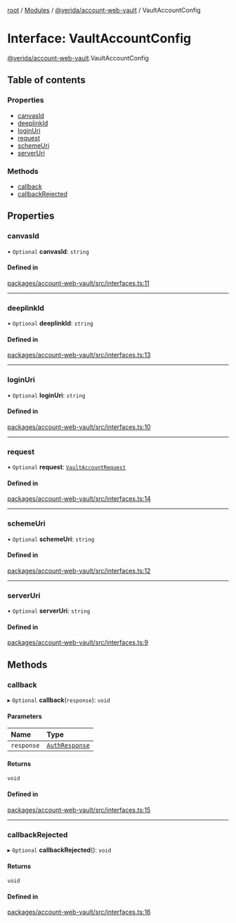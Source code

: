 [root](../README.md) / [Modules](../modules.md) / [@verida/account-web-vault](../modules/verida_account_web_vault.md) / VaultAccountConfig

# Interface: VaultAccountConfig

[@verida/account-web-vault](../modules/verida_account_web_vault.md).VaultAccountConfig

## Table of contents

### Properties

- [canvasId](verida_account_web_vault.VaultAccountConfig.md#canvasid)
- [deeplinkId](verida_account_web_vault.VaultAccountConfig.md#deeplinkid)
- [loginUri](verida_account_web_vault.VaultAccountConfig.md#loginuri)
- [request](verida_account_web_vault.VaultAccountConfig.md#request)
- [schemeUri](verida_account_web_vault.VaultAccountConfig.md#schemeuri)
- [serverUri](verida_account_web_vault.VaultAccountConfig.md#serveruri)

### Methods

- [callback](verida_account_web_vault.VaultAccountConfig.md#callback)
- [callbackRejected](verida_account_web_vault.VaultAccountConfig.md#callbackrejected)

## Properties

### canvasId

• `Optional` **canvasId**: `string`

#### Defined in

[packages/account-web-vault/src/interfaces.ts:11](https://github.com/verida/verida-js/blob/c03b336/packages/account-web-vault/src/interfaces.ts#L11)

___

### deeplinkId

• `Optional` **deeplinkId**: `string`

#### Defined in

[packages/account-web-vault/src/interfaces.ts:13](https://github.com/verida/verida-js/blob/c03b336/packages/account-web-vault/src/interfaces.ts#L13)

___

### loginUri

• `Optional` **loginUri**: `string`

#### Defined in

[packages/account-web-vault/src/interfaces.ts:10](https://github.com/verida/verida-js/blob/c03b336/packages/account-web-vault/src/interfaces.ts#L10)

___

### request

• `Optional` **request**: [`VaultAccountRequest`](verida_account_web_vault._internal_.VaultAccountRequest.md)

#### Defined in

[packages/account-web-vault/src/interfaces.ts:14](https://github.com/verida/verida-js/blob/c03b336/packages/account-web-vault/src/interfaces.ts#L14)

___

### schemeUri

• `Optional` **schemeUri**: `string`

#### Defined in

[packages/account-web-vault/src/interfaces.ts:12](https://github.com/verida/verida-js/blob/c03b336/packages/account-web-vault/src/interfaces.ts#L12)

___

### serverUri

• `Optional` **serverUri**: `string`

#### Defined in

[packages/account-web-vault/src/interfaces.ts:9](https://github.com/verida/verida-js/blob/c03b336/packages/account-web-vault/src/interfaces.ts#L9)

## Methods

### callback

▸ `Optional` **callback**(`response`): `void`

#### Parameters

| Name | Type |
| :------ | :------ |
| `response` | [`AuthResponse`](verida_account_web_vault._internal_.AuthResponse.md) |

#### Returns

`void`

#### Defined in

[packages/account-web-vault/src/interfaces.ts:15](https://github.com/verida/verida-js/blob/c03b336/packages/account-web-vault/src/interfaces.ts#L15)

___

### callbackRejected

▸ `Optional` **callbackRejected**(): `void`

#### Returns

`void`

#### Defined in

[packages/account-web-vault/src/interfaces.ts:16](https://github.com/verida/verida-js/blob/c03b336/packages/account-web-vault/src/interfaces.ts#L16)
